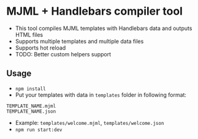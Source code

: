 # MJML + Handlebars compiler tool

- This tool compiles MJML templates with Handlebars data and outputs HTML files
- Supports multiple templates and multiple data files
- Supports hot reload
- TODO: Better custom helpers support

## Usage

- `npm install`
- Put your templates with data in `templates` folder in following format:
```
TEMPLATE_NAME.mjml
TEMPLATE_NAME.json
```
- Example: `templates/welcome.mjml`, `templates/welcome.json`
- `npm run start:dev`